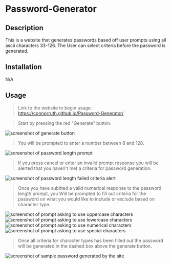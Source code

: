 # Password-Generator


## Description

This is a website that generates passwords based off user prompts using all ascii characters 33-126. The User can select criteria before the password is generated.

## Installation

N/A

## Usage
> Link to the website to begin usage: https://connorruth.github.io/Password-Generator/

> Start by pressing the red "Generate" button.

![screenshot of generate button](https://i.imgur.com/84y9RYB.png)

> You will be prompted to enter a number between 8 and 128.

![screenshot of password length prompt](https://i.imgur.com/4YjgWc9.png)

> If you press cancel or enter an invalid prompt response you will be alerted that you haven't met a criteria for password generation.

![screenshot of password length failed criteria alert](https://i.imgur.com/HjwI91c.png)

> Once you have subitted a valid numerical response to the password length prompt, you Will be prompted to fill out criteria for the password on what you would like to include or exclude based on character type.

![screenshot of prompt asking to use uppercase characters](https://i.imgur.com/X9BdFjV.png)
![screenshot of prompt asking to use lowercase characters](https://i.imgur.com/z5sLtdE.png)
![screenshot of prompt asking to use numerical characters](https://i.imgur.com/TvegqIW.png)
![screenshot of prompt asking to use special characters](https://i.imgur.com/0PHZ9xb.png)

> Once all criteria for character types has been filled out the password will be generated in the dashed box above the generate button.

![screenshot of sample password generated by the site](https://i.imgur.com/uKoFl7c.png)


